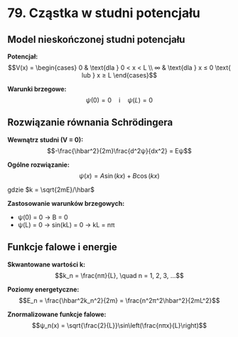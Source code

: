 # 79. Cząstka w studni potencjału

## Model nieskończonej studni potencjału

**Potencjał:**
$$V(x) = \begin{cases} 
0 & \text{dla } 0 < x < L \\
∞ & \text{dla } x ≤ 0 \text{ lub } x ≥ L
\end{cases}$$

**Warunki brzegowe:**
$$ψ(0) = 0 \quad \text{i} \quad ψ(L) = 0$$

## Rozwiązanie równania Schrödingera

**Wewnątrz studni (V = 0):**
$$-\frac{\hbar^2}{2m}\frac{d^2ψ}{dx^2} = Eψ$$

**Ogólne rozwiązanie:**
$$ψ(x) = A\sin(kx) + B\cos(kx)$$

gdzie $k = \sqrt{2mE}/\hbar$

**Zastosowanie warunków brzegowych:**
- ψ(0) = 0 → B = 0
- ψ(L) = 0 → sin(kL) = 0 → kL = nπ

## Funkcje falowe i energie

**Skwantowane wartości k:**
$$k_n = \frac{nπ}{L}, \quad n = 1, 2, 3, ...$$

**Poziomy energetyczne:**
$$E_n = \frac{\hbar^2k_n^2}{2m} = \frac{n^2π^2\hbar^2}{2mL^2}$$

**Znormalizowane funkcje falowe:**
$$ψ_n(x) = \sqrt{\frac{2}{L}}\sin\left(\frac{nπx}{L}\right)$$
